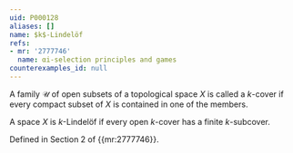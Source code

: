 ```yaml
---
uid: P000128
aliases: []
name: $k$-Lindelöf
refs:
- mr: '2777746'
  name: αi-selection principles and games
counterexamples_id: null
---
```

A family $\mathcal U$ of open subsets of a topological space $X$ is called a $k$-cover if every compact subset of $X$ is contained in one of the members.

A space $X$ is $k$-Lindelöf if every open $k$-cover has a finite $k$-subcover.

Defined in Section 2 of {{mr:2777746}}.
